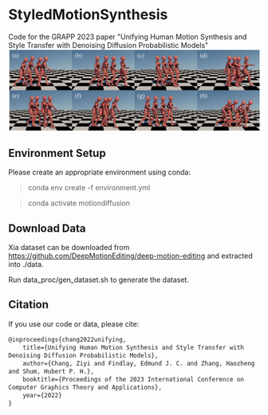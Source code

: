 # StyledMotionSynthesis

Code for the GRAPP 2023 paper "Unifying Human Motion Synthesis and Style Transfer with Denoising Diffusion Probabilistic Models"
![](figures/fig1.png)

## Environment Setup
Please create an appropriate environment using conda: 

> conda env create -f environment.yml

> conda activate motiondiffusion

## Download Data
Xia dataset can be downloaded from https://github.com/DeepMotionEditing/deep-motion-editing and extracted into ./data.

Run data_proc/gen_dataset.sh to generate the dataset.

## Citation
If you use our code or data, please cite:
```
@inproceedings{chang2022unifying,
    title={Unifying Human Motion Synthesis and Style Transfer with Denoising Diffusion Probabilistic Models},
    author={Chang, Ziyi and Findlay, Edmund J. C. and Zhang, Haozheng and Shum, Hubert P. H.},
    booktitle={Proceedings of the 2023 International Conference on Computer Graphics Theory and Applications},
    year={2022}
}
```
